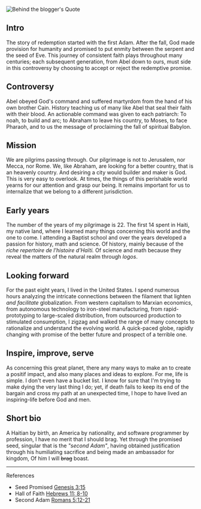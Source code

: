 <!--properties
title=Behind the blogger
id=N1qAa1fDsA
authorKey=wendly
image=https://inquisitionreturns.com/img/logo_ir_small.png
publish=true
summary=In this post I briefly introduce myself. I mainly stay along the line of the great controversy starting in the garden of Eden and emphasize the role that our generation have in this conflict.
created=Wed Mar 09 2016 04:15:04 GMT+0200 (EET)
publishDate=Wed Mar 09 2016 04:15:04 GMT+0200 (EET)
updated=Mon Mar 06 2017 00:57:44 GMT+0200 (EET)
searches=
-->

![Behind the blogger's Quote](https://inquisitionreturns.com/img/logo_ir_small.png)
## Intro
The story of redemption started with the first Adam. After the fall, God made provision for humanity and promised to put enmity between the serpent and the seed of Eve. This journey of consistent faith plays throughout many centuries; each subsequent generation, from Abel down to ours, must side in this controversy by choosing to accept or reject the redemptive promise.

## Controversy
Abel obeyed God's command and suffered martyrdom from the hand of his own brother Cain. History teaching us of many like Abel that seal their faith with their blood. An actionable command was given to each patriarch: To noah, to build and arc; to Abraham to leave his country, to Moses, to face Pharaoh, and to us the message of proclaiming the fall of spiritual Babylon.

## Mission
We are pilgrims passing through. Our pilgrimage is not to Jerusalem, nor Mecca, nor Rome. We, like Abraham, are looking for a better country, that is an heavenly country. And desiring a city would builder and maker is God. This is very easy to overlook. At times, the things of this perishable world yearns for our attention and grasp our being. It remains important for us to internalize that we belong to a different jurisdiction. 

## Early years
The number of the years of my pilgrimage is 22. The first 14 spent in Haiti, my native land, where I learned many things concerning this world and the one to come. I attending a Baptist school and over the years developed a passion for history, math and science. Of history, mainly because of the *riche repertoire de l'histoire d'Haïti.* Of science and math because they reveal the matters of the natural realm through *logos*.

## Looking forward
For the past eight years, I lived in the United States. I spend numerous hours analyzing the intricate connections between the filament that lighten *and facilitate* globalization. From western capitalism to Marxian economics, from autonomous technology to iron-steel manufacturing, from rapid-prototyping to large-scaled distribution, from outsourced production to stimulated consumption, I zigzag and walked the range of many concepts to rationalize and understand the evolving world. A quick-paced globe, rapidly changing with promise of the better future and prospect of a terrible one.

## Inspire, improve, serve
As concerning this great planet, there any many ways to make an to create a positif impact, and also many places and ideas to explore. For me, life is simple. I don't even have a bucket list. I know for sure that I'm trying to make dying the very last thing I do; yet, if death  fails to keep its end of the bargain and cross my path at an unexpected time, I hope to have lived an inspiring-life before God and men.

## Short bio
A Haitian by birth, an America by nationality, and software programmer by profession, I have no merit that I should brag. Yet through the promised seed, singular that is the *"second Adam"*, having obtained justification through his humiliating sacrifice and being made an ambassador for kingdom, Of him I will <s>brag</s> boast.

---
References
* Seed Promised [Genesis 3:15](https://www.bible.com/bible/1/gen.3.15)
* Hall of Faith  [Hebrews 11: 8-10](https://www.bible.com/bible/1/heb.11.8-10)
* Second Adam [Romans 5:12-21](https://www.bible.com/bible/1/rom.5.12-21)
